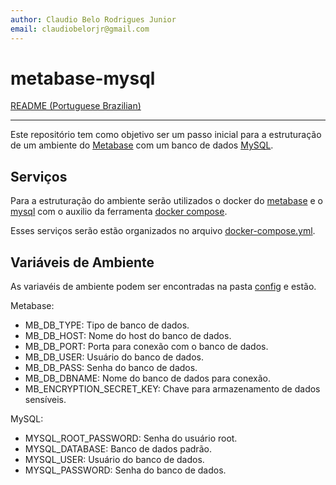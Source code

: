 ```yaml
---
author: Claudio Belo Rodrigues Junior
email: claudiobelorjr@gmail.com
---
```

# metabase-mysql

[README (Portuguese Brazilian)](./docs/readme-pt-br.md)

---

Este repositório tem como objetivo ser um passo inicial para a estruturação de um ambiente do [Metabase](https://www.metabase.com/) com um banco de dados [MySQL](https://www.mysql.com/).

## Serviços

Para a estruturação do ambiente serão utilizados o docker do [metabase](https://hub.docker.com/r/metabase/metabase) e o [mysql](https://hub.docker.com/_/mysql) com o auxilio da ferramenta [docker compose](https://docs.docker.com/compose/).

Esses serviços serão estão organizados no arquivo [docker-compose.yml](docker-compose.yml).

## Variáveis de Ambiente

As variavéis de ambiente podem ser encontradas na pasta [config](./config) e estão.

Metabase:

- MB_DB_TYPE: Tipo de banco de dados.
- MB_DB_HOST: Nome do host do banco de dados.
- MB_DB_PORT: Porta para conexão com o banco de dados.
- MB_DB_USER: Usuário do banco de dados.
- MB_DB_PASS: Senha do banco de dados.
- MB_DB_DBNAME: Nome do banco de dados para conexão.
- MB_ENCRYPTION_SECRET_KEY: Chave para armazenamento de dados sensíveis.

MySQL:

- MYSQL_ROOT_PASSWORD: Senha do usuário root.
- MYSQL_DATABASE: Banco de dados padrão.
- MYSQL_USER: Usuário do banco de dados.
- MYSQL_PASSWORD: Senha do banco de dados.
